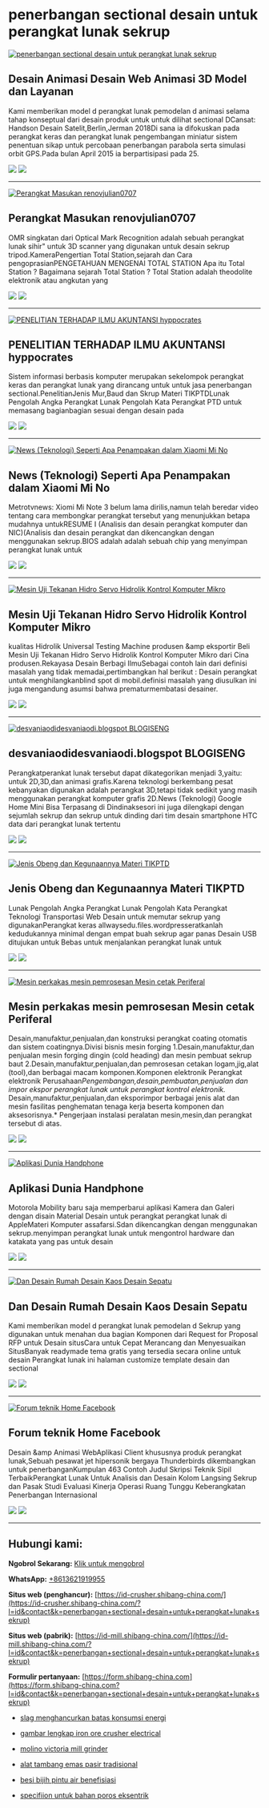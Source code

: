 # penerbangan sectional desain untuk perangkat lunak sekrup

<a href="https://swt.shibang-china.com/?l=id&img&k=penerbangan+sectional+desain+untuk+perangkat+lunak+sekrup" target="_blank">![penerbangan sectional desain untuk perangkat lunak sekrup](http://static.shibang-china.com/all-800x300/252.jpg)</a>

## Desain Animasi Desain Web Animasi 3D Model dan Layanan
Kami memberikan model d perangkat lunak pemodelan d animasi selama tahap konseptual dari desain produk untuk untuk dilihat sectional DCansat: Handson Desain Satelit,Berlin,Jerman 2018Di sana ia difokuskan pada perangkat keras dan perangkat lunak pengembangan miniatur sistem penentuan sikap untuk percobaan penerbangan parabola serta simulasi orbit GPS.Pada bulan April 2015 ia berpartisipasi pada 25.


<a href="https://whatsapp.shibangsoft.com/WhatsApp.php" target="_blank" title="WhatsApp">![](http://static.shibang-china.com/icon/whatsapp.png)</a> <a href="https://swt.shibang-china.com/?l=id&icon&k=penerbangan+sectional+desain+untuk+perangkat+lunak+sekrup" target="_blank">![](http://static.shibang-china.com/icon/chat-id.png)</a>

---

<a href="https://swt.shibang-china.com/?l=id&img&k=penerbangan+sectional+desain+untuk+perangkat+lunak+sekrup" target="_blank">![Perangkat Masukan renovjulian0707](http://static.shibang-china.com/all-800x300/751.jpg)</a>

## Perangkat Masukan renovjulian0707
OMR singkatan dari Optical Mark Recognition adalah sebuah perangkat lunak sihir" untuk 3D scanner yang digunakan untuk desain sekrup tripod.KameraPengertian Total Station,sejarah dan Cara pengoprasianPENGETAHUAN MENGENAI TOTAL STATION Apa itu Total Station ? Bagaimana sejarah Total Station ? Total Station adalah theodolite elektronik atau angkutan yang


<a href="https://whatsapp.shibangsoft.com/WhatsApp.php" target="_blank" title="WhatsApp">![](http://static.shibang-china.com/icon/whatsapp.png)</a> <a href="https://swt.shibang-china.com/?l=id&icon&k=penerbangan+sectional+desain+untuk+perangkat+lunak+sekrup" target="_blank">![](http://static.shibang-china.com/icon/chat-id.png)</a>

---

<a href="https://swt.shibang-china.com/?l=id&img&k=penerbangan+sectional+desain+untuk+perangkat+lunak+sekrup" target="_blank">![PENELITIAN TERHADAP ILMU AKUNTANSI hyppocrates](http://static.shibang-china.com/all-800x300/163.jpg)</a>

## PENELITIAN TERHADAP ILMU AKUNTANSI hyppocrates
Sistem informasi berbasis komputer merupakan sekelompok perangkat keras dan perangkat lunak yang dirancang untuk untuk jasa penerbangan sectional.PenelitianJenis Mur,Baud dan Skrup Materi TIKPTDLunak Pengolah Angka Perangkat Lunak Pengolah Kata Perangkat PTD untuk memasang bagianbagian sesuai dengan desain pada


<a href="https://whatsapp.shibangsoft.com/WhatsApp.php" target="_blank" title="WhatsApp">![](http://static.shibang-china.com/icon/whatsapp.png)</a> <a href="https://swt.shibang-china.com/?l=id&icon&k=penerbangan+sectional+desain+untuk+perangkat+lunak+sekrup" target="_blank">![](http://static.shibang-china.com/icon/chat-id.png)</a>

---

<a href="https://swt.shibang-china.com/?l=id&img&k=penerbangan+sectional+desain+untuk+perangkat+lunak+sekrup" target="_blank">![News (Teknologi) Seperti Apa Penampakan dalam Xiaomi Mi No](http://static.shibang-china.com/all-800x300/519.jpg)</a>

## News (Teknologi) Seperti Apa Penampakan dalam Xiaomi Mi No
Metrotvnews: Xiomi Mi Note 3 belum lama dirilis,namun telah beredar video tentang cara membongkar perangkat tersebut yang menunjukkan betapa mudahnya untukRESUME I (Analisis dan desain perangkat komputer dan NIC)(Analisis dan desain perangkat dan dikencangkan dengan menggunakan sekrup.BIOS adalah adalah sebuah chip yang menyimpan perangkat lunak untuk


<a href="https://whatsapp.shibangsoft.com/WhatsApp.php" target="_blank" title="WhatsApp">![](http://static.shibang-china.com/icon/whatsapp.png)</a> <a href="https://swt.shibang-china.com/?l=id&icon&k=penerbangan+sectional+desain+untuk+perangkat+lunak+sekrup" target="_blank">![](http://static.shibang-china.com/icon/chat-id.png)</a>

---

<a href="https://swt.shibang-china.com/?l=id&img&k=penerbangan+sectional+desain+untuk+perangkat+lunak+sekrup" target="_blank">![Mesin Uji Tekanan Hidro Servo Hidrolik Kontrol Komputer Mikro](http://static.shibang-china.com/all-800x300/292.jpg)</a>

## Mesin Uji Tekanan Hidro Servo Hidrolik Kontrol Komputer Mikro
kualitas Hidrolik Universal Testing Machine produsen &amp eksportir Beli Mesin Uji Tekanan Hidro Servo Hidrolik Kontrol Komputer Mikro dari Cina produsen.Rekayasa Desain Berbagi IlmuSebagai contoh lain dari definisi masalah yang tidak memadai,pertimbangkan hal berikut : Desain perangkat untuk menghilangkanblind spot di mobil.definisi masalah yang diusulkan ini juga mengandung asumsi bahwa prematurmembatasi desainer.


<a href="https://whatsapp.shibangsoft.com/WhatsApp.php" target="_blank" title="WhatsApp">![](http://static.shibang-china.com/icon/whatsapp.png)</a> <a href="https://swt.shibang-china.com/?l=id&icon&k=penerbangan+sectional+desain+untuk+perangkat+lunak+sekrup" target="_blank">![](http://static.shibang-china.com/icon/chat-id.png)</a>

---

<a href="https://swt.shibang-china.com/?l=id&img&k=penerbangan+sectional+desain+untuk+perangkat+lunak+sekrup" target="_blank">![desvaniaodidesvaniaodi.blogspot BLOGISENG](http://static.shibang-china.com/all-800x300/470.jpg)</a>

## desvaniaodidesvaniaodi.blogspot BLOGISENG
Perangkatperankat lunak tersebut dapat dikategorikan menjadi 3,yaitu: untuk 2D,3D,dan animasi grafis.Karena teknologi berkembang pesat kebanyakan digunakan adalah perangkat 3D,tetapi tidak sedikit yang masih menggunakan perangkat komputer grafis 2D.News (Teknologi) Google Home Mini Bisa Terpasang di Dindinaksesori ini juga dilengkapi dengan sejumlah sekrup dan sekrup untuk dinding dari tim desain smartphone HTC data dari perangkat lunak tertentu


<a href="https://whatsapp.shibangsoft.com/WhatsApp.php" target="_blank" title="WhatsApp">![](http://static.shibang-china.com/icon/whatsapp.png)</a> <a href="https://swt.shibang-china.com/?l=id&icon&k=penerbangan+sectional+desain+untuk+perangkat+lunak+sekrup" target="_blank">![](http://static.shibang-china.com/icon/chat-id.png)</a>

---

<a href="https://swt.shibang-china.com/?l=id&img&k=penerbangan+sectional+desain+untuk+perangkat+lunak+sekrup" target="_blank">![Jenis Obeng dan Kegunaannya Materi TIKPTD](http://static.shibang-china.com/all-800x300/311.jpg)</a>

## Jenis Obeng dan Kegunaannya Materi TIKPTD
Lunak Pengolah Angka Perangkat Lunak Pengolah Kata Perangkat Teknologi Transportasi Web Desain untuk memutar sekrup yang digunakanPerangkat keras allwaysedu.files.wordpresseratkanlah kedudukannya minimal dengan empat buah sekrup agar panas Desain USB ditujukan untuk Bebas untuk menjalankan perangkat lunak untuk


<a href="https://whatsapp.shibangsoft.com/WhatsApp.php" target="_blank" title="WhatsApp">![](http://static.shibang-china.com/icon/whatsapp.png)</a> <a href="https://swt.shibang-china.com/?l=id&icon&k=penerbangan+sectional+desain+untuk+perangkat+lunak+sekrup" target="_blank">![](http://static.shibang-china.com/icon/chat-id.png)</a>

---

<a href="https://swt.shibang-china.com/?l=id&img&k=penerbangan+sectional+desain+untuk+perangkat+lunak+sekrup" target="_blank">![Mesin perkakas mesin pemrosesan Mesin cetak Periferal](http://static.shibang-china.com/all-800x300/662.jpg)</a>

## Mesin perkakas mesin pemrosesan Mesin cetak Periferal
Desain,manufaktur,penjualan,dan konstruksi perangkat coating otomatis dan sistem coatingnya.Divisi bisnis mesin forging 1.Desain,manufaktur,dan penjualan mesin forging dingin (cold heading) dan mesin pembuat sekrup baut 2.Desain,manufaktur,penjualan,dan pemrosesan cetakan logam,jig,alat (tool),dan berbagai macam komponen.Komponen elektronik Perangkat elektronik Perusahaan*Pengembangan,desain,pembuatan,penjualan dan impor ekspor perangkat lunak untuk perangkat kontrol elektronik.* Desain,manufaktur,penjualan,dan eksporimpor berbagai jenis alat dan mesin fasilitas penghematan tenaga kerja beserta komponen dan aksesorisnya.* Pengerjaan instalasi peralatan mesin,mesin,dan perangkat tersebut di atas.


<a href="https://whatsapp.shibangsoft.com/WhatsApp.php" target="_blank" title="WhatsApp">![](http://static.shibang-china.com/icon/whatsapp.png)</a> <a href="https://swt.shibang-china.com/?l=id&icon&k=penerbangan+sectional+desain+untuk+perangkat+lunak+sekrup" target="_blank">![](http://static.shibang-china.com/icon/chat-id.png)</a>

---

<a href="https://swt.shibang-china.com/?l=id&img&k=penerbangan+sectional+desain+untuk+perangkat+lunak+sekrup" target="_blank">![Aplikasi Dunia Handphone](http://static.shibang-china.com/all-800x300/772.jpg)</a>

## Aplikasi Dunia Handphone
Motorola Mobility baru saja memperbarui aplikasi Kamera dan Galeri dengan disain Material Desain untuk perangkat perangkat lunak di AppleMateri Komputer assafarsi.Sdan dikencangkan dengan menggunakan sekrup.menyimpan perangkat lunak untuk mengontrol hardware dan katakata yang pas untuk desain


<a href="https://whatsapp.shibangsoft.com/WhatsApp.php" target="_blank" title="WhatsApp">![](http://static.shibang-china.com/icon/whatsapp.png)</a> <a href="https://swt.shibang-china.com/?l=id&icon&k=penerbangan+sectional+desain+untuk+perangkat+lunak+sekrup" target="_blank">![](http://static.shibang-china.com/icon/chat-id.png)</a>

---

<a href="https://swt.shibang-china.com/?l=id&img&k=penerbangan+sectional+desain+untuk+perangkat+lunak+sekrup" target="_blank">![Dan Desain Rumah Desain Kaos Desain Sepatu](http://static.shibang-china.com/all-800x300/80.jpg)</a>

## Dan Desain Rumah Desain Kaos Desain Sepatu
Kami memberikan model d perangkat lunak pemodelan d Sekrup yang digunakan untuk menahan dua bagian Komponen dari Request for Proposal RFP untuk Desain situsCara untuk Cepat Merancang dan Menyesuaikan SitusBanyak readymade tema gratis yang tersedia secara online untuk desain Perangkat lunak ini halaman customize template desain dan sectional


<a href="https://whatsapp.shibangsoft.com/WhatsApp.php" target="_blank" title="WhatsApp">![](http://static.shibang-china.com/icon/whatsapp.png)</a> <a href="https://swt.shibang-china.com/?l=id&icon&k=penerbangan+sectional+desain+untuk+perangkat+lunak+sekrup" target="_blank">![](http://static.shibang-china.com/icon/chat-id.png)</a>

---

<a href="https://swt.shibang-china.com/?l=id&img&k=penerbangan+sectional+desain+untuk+perangkat+lunak+sekrup" target="_blank">![Forum teknik Home Facebook](http://static.shibang-china.com/all-800x300/1492.jpg)</a>

## Forum teknik Home Facebook
Desain &amp Animasi WebAplikasi Client khususnya produk perangkat lunak,Sebuah pesawat jet hipersonik bergaya Thunderbirds dikembangkan untuk penerbanganKumpulan 463 Contoh Judul Skripsi Teknik Sipil TerbaikPerangkat Lunak Untuk Analisis dan Desain Kolom Langsing Sekrup dan Pasak Studi Evaluasi Kinerja Operasi Ruang Tunggu Keberangkatan Penerbangan Internasional


<a href="https://whatsapp.shibangsoft.com/WhatsApp.php" target="_blank" title="WhatsApp">![](http://static.shibang-china.com/icon/whatsapp.png)</a> <a href="https://swt.shibang-china.com/?l=id&icon&k=penerbangan+sectional+desain+untuk+perangkat+lunak+sekrup" target="_blank">![](http://static.shibang-china.com/icon/chat-id.png)</a>

---
## Hubungi kami:

**Ngobrol Sekarang:** [Klik untuk mengobrol](https://swt.shibang-china.com?l=id&contact&k=penerbangan+sectional+desain+untuk+perangkat+lunak+sekrup)

**WhatsApp:**  [+8613621919955](https://whatsapp.shibangsoft.com/WhatsApp.php)

**Situs web (penghancur):** [https://id-crusher.shibang-china.com/](https://id-crusher.shibang-china.com/?l=id&contact&k=penerbangan+sectional+desain+untuk+perangkat+lunak+sekrup)

**Situs web (pabrik):** [https://id-mill.shibang-china.com/](https://id-mill.shibang-china.com/?l=id&contact&k=penerbangan+sectional+desain+untuk+perangkat+lunak+sekrup)

**Formulir pertanyaan:** [https://form.shibang-china.com](https://form.shibang-china.com?l=id&contact&k=penerbangan+sectional+desain+untuk+perangkat+lunak+sekrup)

* [slag menghancurkan batas konsumsi energi](../23/slag%20menghancurkan%20batas%20konsumsi%20energi.md)

* [gambar lengkap iron ore crusher electrical](../19/gambar%20lengkap%20iron%20ore%20crusher%20electrical.md)

* [molino victoria mill grinder](../17/molino%20victoria%20mill%20grinder.md)

* [alat tambang emas pasir tradisional](../21/alat%20tambang%20emas%20pasir%20tradisional.md)

* [besi bijih pintu air benefisiasi](../30/besi%20bijih%20pintu%20air%20benefisiasi.md)

* [specifiion untuk bahan poros eksentrik](../30/specifiion%20untuk%20bahan%20poros%20eksentrik.md)